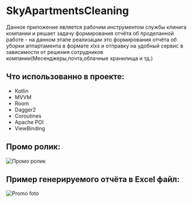 # SkyApartmentsCleaning
Данное приложение является рабочим инструментом службы клинига компании и решает задачу формирования отчёта об проделанной работе - на данном этапе реализации
это формирования отчёта об уборки аппартамента в формате xlxs и отправку на удобный сервис в зависимости от решения сотрудников компании(Месенджеры,почта,облачные хранилища
и тд.)

## Что использованно в проекте:

* Kotlin
* MVVM
* Room
* Dagger2
* Coroutines
* Apache POI
* ViewBinding

## Промо ролик:
![Промо ролик](https://github.com/Volkoks/SkyApartmentsCleaning/blob/master/app/src/main/res/drawable/promo_skyapp_cleaning.gif)


## Пример генерируемого отчёта в Excel файл:
![Promo foto](https://github.com/Volkoks/SkyApartmentsCleaning/blob/master/app/src/main/res/drawable/promo_tables.png)
